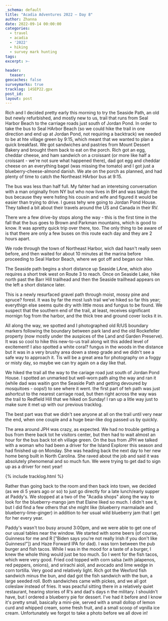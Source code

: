 ```yaml
---
_schema: default
title: "Acadia Adventures 2022 – Day 8"
author: Zhanna
date: 2022-09-14 00:00:00
categories: 
  - travel
  - acadia
  - '2022'
  - hiking
  - survey mark hunting
tags:
excerpt: >-
  
header:
  teaser:
geocaches: false
surveymarks: true
tracklog: 14SEP22.gpx
post_id: 
layout: post  
---
```


Rich and I decided pretty early this morning to try the Seaside Path, an old but newly refurbished, and mostly new to us, trail that runs from Seal Harbor Beach to the carriage roads just south of Jordan Pond. In order to take the bus to Seal HArbor Beach (so we could hike the trail in one direction and end up at Jordan Pond, not requiring a backtrack) we needed to be at hte village green by 9:15, which meant that we wanted to plan a quick breakfast. We got sandwiches and pastries from Mount Dessert Bakery and brought them back to eat on the porch. Rich got an egg, cheddar cheese, and ham sandwich on a croissant (or more like half a croissant - we're not sure what happened there), dad got egg and cheddar cheese on an everything bagel (was missing the tomato) and I got just a blueberry-cheese-almond danish. We ate on the porch as planned, and had plenty of time to catch the Northeast HArbor bus at 9:15.

The bus was less than half full. My fahter had an interetsing conversation with a man originally from NY but who now lives in BH and was takgin the bus because they were hsting his cousin and wife and figured it would be easier than trying to drive. I guess tehy wre going to Jordan Pond House. They talked a bit about their travels around the US and Canada in their RV. 

There wre a few drive-by stops along the way - this is the first time in the fall that the bus goes to Brown and Parkman mountains, which is good to know. It was apretty quick trip over there, too. The only thing to be aware of is that there are only a few buses on this route each day and they are 2 hours apart. 

We rode through the town of Northeast Harbor, wich dad hasn't really seen before, and then waited for about 10 minutes at the marina before proceeding to Seal Harbor Beach, where we got off and began our hike.

The Seaside path begins a short distance up Seaside LAne, which also requires a short trek west on Route 3 to reach. Once on Seaside Lake, hike north past the Barr Hill trailhead and then the Seaside trailhead appears on the left a short distance later.

This is a newly resurfaced gravel path through moist, mossy pine and spruce? forest. It was by far the most lush trail we've hiked so far this year; everythign else seems quite dry with little moss and fungus to be found. We suspect that the southern end of the trail, at least, receives significant mornign fog from the harbor, and the thick tree and ground cover locks it in. 

All along the way, we spotted and I photographed old R/US boundary markers following the boundary between park land and the old Rockefeller property (now mostly under the auspices of the Land and Garden Preserve). It was so cool to hike this new-to-us trail along wit this added level of excitement! I also spotted a white coral? fungus in the woods in the distance but it was in a very brushy area down a steep grade and we didn't see a safe way to approach it. Tis will be a great area for photography on a foggy or misty day, so maybe we can try again on a day like that.

We hiked the trail all the way to the cariage road just south of Jordan Pond House. I spotted an unmarked but well-worn path alng the way and ran it (while dad was waitin gon the Seaside Path and getting devoured by mosquitoes - oops!) to see where it went. the first part of teh path was just ashortcut to the nearest carriage road, but then right across the way was the trail to Redfield Hill that we hiked on Sunday! I ran up a litle way just to make sure it met up with our previous tracklog.

The best part was that we didn't see anyone at all on the trail until very near the end, when one couple and a huge bear-like dog passed us by quickly. 

The area around JPH was crazy, as expected. We had no trouble getting a bus from there back tot he visitors center, but then had to wait almost an hour for the bus back tot eh village green. On the bus from JPH we talked with a woman who had been a driver for the Island Explorer this season and had finished up on Monday. She was heading back the next day to her new home beng built in North Carolina. She raved about the job and said it was absolutely phenomenal and so much fun. We were trying to get dad to sign up as a driver for next year!

{% include tracklog.html %}

Rather than going back to the room and then back into town, we decided (as we di 5 years ago or so) to just go directly for a late lunch/early supper at Paddy's. We stopped at a two of the "Acadia shops" along the way to look for the blueberry-mango jam that Elaine liked so much. I didn't see it, but I did find a few others that she might like (blueberry marmalade and blueberry-lime-ginger) in addition to her usual wild blueberry jam that I get for her every year.

Paddy's wasn't too busy around 3:00pm, and we were able to get one of our usual tables near the window. We started with some beers (of course, Guinness for me and R ["Biden says you're not really Irish if you don't like Guinness!"]) and Haze Forward IPA for dad). I was torn between the pub burger and fish tacos. While I was in the mood for a taste of a burger, I knew the whole thing would just be too much. So I went for the fish tacos, which were very good. Fried cod topped with corn salsa (with jalapenos, red peppers, onions), and srirachi aioli, and avocado and lime wedge in corn tortilla. Very good and relatively light. Rich got the Wexford fish sandwich minus the bun, and dad got the fish sandwich with the bun, a large seeded roll. Both sandwiches came with pickes, and we all got coleslaw instead of fries. It was peacful sitting there in a relatively quiet restaurant, hearing stories of R's and dad's days n the military. I shouldn't have, but I ordered a blueberry pie for dessert. I've had it before and I know it's pretty small, basically a mini-pie, served with a small dollop of lemon curd and whipped cream, some fresh fruit, and a small scoop of vqnilla ice cream. Unfortunately we forgot to take a photo before we all dove in!

